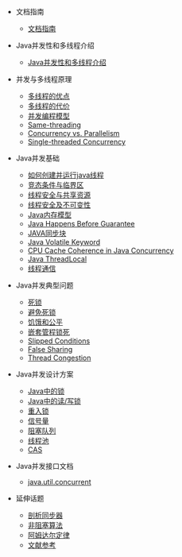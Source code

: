 <!-- zh-cn/_sidebar.md -->

* 文档指南

  * [文档指南](/zh-cn/README.md)

* Java并发性和多线程介绍

  * [Java并发性和多线程介绍](zh-cn/00-Java-Concurrency-and-Multithreading-Tutorial.md)

* 并发与多线程原理

  * [多线程的优点](zh-cn/01-Multithreading-Benefits.md)
  * [多线程的代价](zh-cn/01-Multithreading-Costs.md)
  * [并发编程模型](zh-cn/01-Concurrency-Models.md)
  * [Same-threading](zh-cn/01-Same-threading.md)
  * [Concurrency vs. Parallelism](zh-cn/01-Concurrency-vs-Parallelism.md)
  * [Single-threaded Concurrency](zh-cn/01-Single-threaded-Concurrency.md)

* Java并发基础

  * [如何创建并运行java线程](zh-cn/02-Creating-and-Starting-Java-Threads.md)
  * [竞态条件与临界区](zh-cn/02-Race-Conditions-and-Critical-Sections.md)
  * [线程安全与共享资源](zh-cn/02-Thread-Safety-and-Shared-Resources.md)
  * [线程安全及不可变性](zh-cn/02-Thread-Safety-and-Immutability.md)
  * [Java内存模型](zh-cn/02-Java-Memory-Model.md)
  * [Java Happens Before Guarantee](zh-cn/02-Java-Happens-Before-Guarantee.md)
  * [JAVA同步块](zh-cn/02-Java-Synchronized-Blocks.md)
  * [Java Volatile Keyword](zh-cn/02-Java-Volatile-Keyword.md)
  * [CPU Cache Coherence in Java Concurrency](zh-cn/02-CPU-Cache-Coherence-in-Java-Concurrency.md)
  * [Java ThreadLocal](zh-cn/02-Java-ThreadLocal.md)
  * [线程通信](zh-cn/02-Java-Thread-Signaling.md)

* Java并发典型问题

  * [死锁](zh-cn/03-Deadlock.md)
  * [避免死锁](zh-cn/03-Deadlock-Prevention.md)
  * [饥饿和公平](zh-cn/03-Starvation-and-Fairness.md)
  * [嵌套管程锁死](zh-cn/03-Nested-Monitor-Lockout.md)
  * [Slipped Conditions](zh-cn/03-Slipped-Conditions.md)
  * [False Sharing](zh-cn/03-False-Sharing.md)
  * [Thread Congestion](zh-cn/03-Thread-Congestion.md)

* Java并发设计方案

  * [Java中的锁](zh-cn/04-Locks-in-Java.md)
  * [Java中的读/写锁](zh-cn/04-Read-Write-Locks-in-Java.md)
  * [重入锁](zh-cn/04-Reentrance-Lockout.md)
  * [信号量](zh-cn/04-Semaphores.md)
  * [阻塞队列](zh-cn/04-Blocking-Queues.md)
  * [线程池](zh-cn/04-Thread-Pools.md)
  * [CAS](zh-cn/04-Compare-and-Swap.md)

* Java并发接口文档

  * [java.util.concurrent](http://tutorials.jenkov.com/java-util-concurrent/index.html)

* 延伸话题

  * [剖析同步器](zh-cn/06-Anatomy-of-a-Synchronizer.md)
  * [非阻塞算法](zh-cn/06-Non-blocking-Algorithms.md)
  * [阿姆达尔定律](zh-cn/06-Amdahl-s-Law.md)
  * [文献参考](zh-cn/06-References.md)